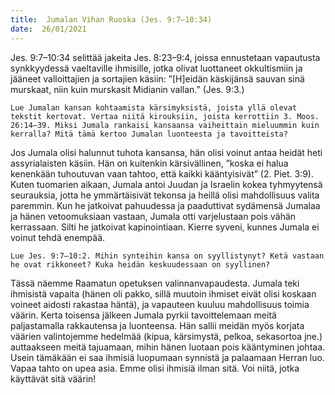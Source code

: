 ```yaml
---
title:  Jumalan Vihan Ruoska (Jes. 9:7–10:34)
date:  26/01/2021
---
```


Jes. 9:7–10:34 selittää jakeita Jes. 8:23–9:4, joissa ennustetaan vapautusta synkkyydessä vaeltaville ihmisille, jotka olivat luottaneet okkultismiin ja jääneet valloittajien ja sortajien käsiin: ”[H]eidän käskijänsä sauvan sinä murskaat, niin kuin murskasit Midianin vallan.” (Jes. 9:3.)

`Lue Jumalan kansan kohtaamista kärsimyksistä, joista yllä olevat tekstit kertovat. Vertaa niitä kirouksiin, joista kerrottiin 3. Moos. 26:14–39. Miksi Jumala rankaisi kansaansa vaiheittain mieluummin kuin kerralla? Mitä tämä kertoo Jumalan luonteesta ja tavoitteista?`

Jos Jumala olisi halunnut tuhota kansansa, hän olisi voinut antaa heidät heti assyrialaisten käsiin. Hän on kuitenkin kärsivällinen, ”koska ei halua kenenkään tuhoutuvan vaan tahtoo, että kaikki kääntyisivät” (2. Piet. 3:9). Kuten tuomarien aikaan, Jumala antoi Juudan ja Israelin kokea tyhmyytensä seurauksia, jotta he ymmärtäisivät tekonsa ja heillä olisi mahdollisuus valita paremmin. Kun he jatkoivat pahuudessa ja paaduttivat sydämensä Jumalaa ja hänen vetoomuksiaan vastaan, Jumala otti varjelustaan pois vähän kerrassaan. Silti he jatkoivat kapinointiaan. Kierre syveni, kunnes Jumala ei voinut tehdä enempää.

`Lue Jes. 9:7–10:2. Mihin synteihin kansa on syyllistynyt? Ketä vastaan he ovat rikkoneet? Kuka heidän keskuudessaan on syyllinen?`

Tässä näemme Raamatun opetuksen valinnanvapaudesta. Jumala teki ihmisistä vapaita (hänen oli pakko, sillä muutoin ihmiset eivät olisi koskaan voineet aidosti rakastaa häntä), ja vapauteen kuuluu mahdollisuus toimia väärin. Kerta toisensa jälkeen Jumala pyrkii tavoittelemaan meitä paljastamalla rakkautensa ja luonteensa. Hän sallii meidän myös korjata väärien valintojemme hedelmää (kipua, kärsimystä, pelkoa, sekasortoa jne.) auttaakseen meitä tajuamaan, mihin hänen luotaan pois kääntyminen johtaa. Usein tämäkään ei saa ihmisiä luopumaan synnistä ja palaamaan Herran luo. Vapaa tahto on upea asia. Emme olisi ihmisiä ilman sitä. Voi niitä, jotka käyttävät sitä väärin!